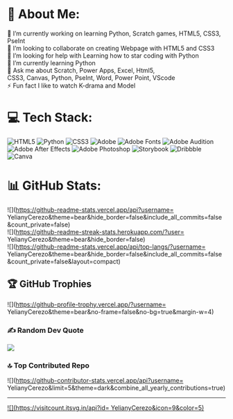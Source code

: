 # 💫 About Me:
🔭 I’m currently working on learning Python, Scratch games, HTML5, CSS3, PseInt<br>👯 I’m looking to collaborate on creating Webpage with HTML5 and CSS3<br>🤝 I’m looking for help with Learning how to star coding with Python <br>🌱 I’m currently learning Python<br>💬 Ask me about Scratch, Power Apps, Excel, Html5,<br> CSS3, Canvas, Python, PseInt, Word, Power Point, VScode<br>⚡ Fun fact I like to watch K-drama and Model


# 💻 Tech Stack:
![HTML5](https://img.shields.io/badge/html5-%23E34F26.svg?style=for-the-badge&logo=html5&logoColor=white) ![Python](https://img.shields.io/badge/python-3670A0?style=for-the-badge&logo=python&logoColor=ffdd54) ![CSS3](https://img.shields.io/badge/css3-%231572B6.svg?style=for-the-badge&logo=css3&logoColor=white) ![Adobe](https://img.shields.io/badge/adobe-%23FF0000.svg?style=for-the-badge&logo=adobe&logoColor=white) ![Adobe Fonts](https://img.shields.io/badge/Adobe%20Fonts-000B1D.svg?style=for-the-badge&logo=Adobe%20Fonts&logoColor=white) ![Adobe Audition](https://img.shields.io/badge/Adobe%20Audition-9999FF.svg?style=for-the-badge&logo=Adobe%20Audition&logoColor=white) ![Adobe After Effects](https://img.shields.io/badge/Adobe%20After%20Effects-9999FF.svg?style=for-the-badge&logo=Adobe%20After%20Effects&logoColor=white) ![Adobe Photoshop](https://img.shields.io/badge/adobe%20photoshop-%2331A8FF.svg?style=for-the-badge&logo=adobe%20photoshop&logoColor=white) ![Storybook](https://img.shields.io/badge/-Storybook-FF4785?style=for-the-badge&logo=storybook&logoColor=white) ![Dribbble](https://img.shields.io/badge/Dribbble-EA4C89?style=for-the-badge&logo=dribbble&logoColor=white) ![Canva](https://img.shields.io/badge/Canva-%2300C4CC.svg?style=for-the-badge&logo=Canva&logoColor=white)
# 📊 GitHub Stats:
![](https://github-readme-stats.vercel.app/api?username= YelianyCerezo&theme=bear&hide_border=false&include_all_commits=false&count_private=false)<br/>
![](https://github-readme-streak-stats.herokuapp.com/?user= YelianyCerezo&theme=bear&hide_border=false)<br/>
![](https://github-readme-stats.vercel.app/api/top-langs/?username= YelianyCerezo&theme=bear&hide_border=false&include_all_commits=false&count_private=false&layout=compact)

## 🏆 GitHub Trophies
![](https://github-profile-trophy.vercel.app/?username= YelianyCerezo&theme=bear&no-frame=false&no-bg=true&margin-w=4)

### ✍️ Random Dev Quote
![](https://quotes-github-readme.vercel.app/api?type=horizontal&theme=radical)

### 🔝 Top Contributed Repo
![](https://github-contributor-stats.vercel.app/api?username= YelianyCerezo&limit=5&theme=dark&combine_all_yearly_contributions=true)

---
[![](https://visitcount.itsvg.in/api?id= YelianyCerezo&icon=9&color=5)](https://visitcount.itsvg.in)

<!-- Proudly created with GPRM ( https://gprm.itsvg.in ) -->